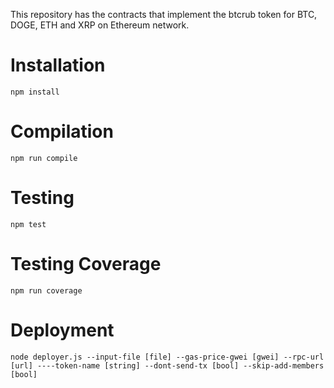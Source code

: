 This repository has the contracts that implement the btcrub token for BTC, DOGE, ETH and XRP on Ethereum network.

# Installation

    npm install

# Compilation

    npm run compile

# Testing

    npm test

# Testing Coverage

    npm run coverage

# Deployment

    node deployer.js --input-file [file] --gas-price-gwei [gwei] --rpc-url [url] ----token-name [string] --dont-send-tx [bool] --skip-add-members [bool]

